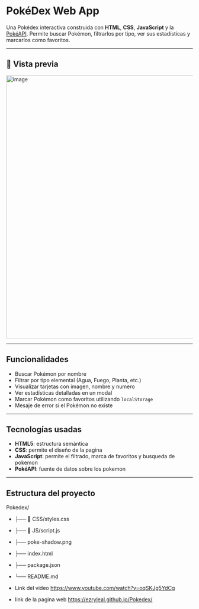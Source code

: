 # PokéDex Web App

Una Pokédex interactiva construida con **HTML**, **CSS**, **JavaScript** y la [PokéAPI](https://pokeapi.co/). 
Permite buscar Pokémon, filtrarlos por tipo, ver sus estadísticas y marcarlos como favoritos.

---

## 📸 Vista previa

<img width="1883" height="709" alt="image" src="https://github.com/user-attachments/assets/3c420a47-82b3-4d2e-b995-38665398efc7" />


---

## Funcionalidades

- Buscar Pokémon por nombre
- Filtrar por tipo elemental (Agua, Fuego, Planta, etc.)
- Visualizar tarjetas con imagen, nombre y numero
- Ver estadísticas detalladas en un modal
- Marcar Pokémon como favoritos utilizando `localStorage`
- Mesaje de error si el Pokémon no existe

---

## Tecnologías usadas

- **HTML5**: estructura semántica
- **CSS**: permite el diseño de la pagina
- **JavaScript**: permite el filtrado, marca de favoritos y busqueda de pokemon
- **PokéAPI**: fuente de datos sobre los pokemon

---

## Estructura del proyecto

Pokedex/ 
- ├── 📁 CSS/styles.css 
- ├── 📁 JS/script.js 
- ├── poke-shadow.png 
- ├── index.html 
- ├── package.json 
- └── README.md

-  Link del video https://www.youtube.com/watch?v=oqSKJg5YdCg
-  link de la pagina web https://ezryleal.github.io/Pokedex/
